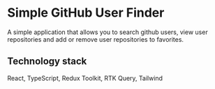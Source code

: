 # Simple GitHub User Finder

A simple application that allows you to search github users, view user repositories and add or remove user repositories to favorites.

## Technology stack

React, TypeScript, Redux Toolkit, RTK Query, Tailwind
